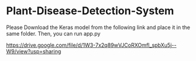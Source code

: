 # Plant-Disease-Detection-System

Please Download the Keras model from the following link and place it in the same folder. Then, you can run app.py

https://drive.google.com/file/d/1W3-7x2q89wVJCoRXOmfl_spbXu5j--W9/view?usp=sharing 
